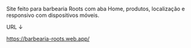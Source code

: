 Site feito para barbearia Roots com aba Home, produtos, localização e responsivo com dispositivos móveis.

URL ↓

https://barbearia-roots.web.app/
